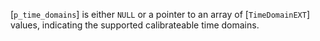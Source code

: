 [`p_time_domains`] is either `NULL` or a pointer to an array of
[`TimeDomainEXT`] values, indicating the supported calibrateable
time domains.